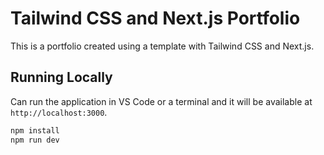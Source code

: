 # Tailwind CSS and Next.js Portfolio

This is a portfolio created using a template with Tailwind CSS and Next.js.

## Running Locally

Can run the application in VS Code or a terminal and it will be available at `http://localhost:3000`.

```bash
npm install
npm run dev
```
